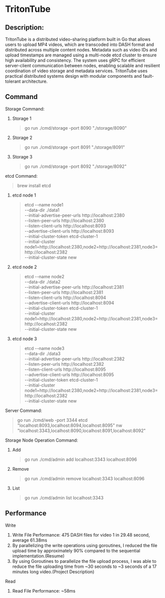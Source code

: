 # TritonTube

## Description:

TritonTube is a distributed video-sharing platform built in Go that allows users to upload MP4 videos, which are transcoded into DASH format and distributed across multiple content nodes. Metadata such as video IDs and upload timestamps are managed using a multi-node etcd cluster to ensure high availability and consistency. The system uses gRPC for efficient server-client communication between nodes, enabling scalable and resilient coordination of video storage and metadata services. TritonTube uses practical distributed systems design with modular components and fault-tolerant architecture.

## Command

Storage Command:

1. Storage 1
   > go run ./cmd/storage -port 8090 "./storage/8090"<br>
2. Storage 2
   > go run ./cmd/storage -port 8091 "./storage/8091"<br>
3. Storage 3
   > go run ./cmd/storage -port 8092 "./storage/8092"<br>

etcd Command:

> brew install etcd<br>

1. etcd node 1

   > etcd --name node1 \
   >  --data-dir ./data1 \
   >  --initial-advertise-peer-urls http://localhost:2380 \
   >  --listen-peer-urls http://localhost:2380 \
   >  --listen-client-urls http://localhost:8093 \
   >  --advertise-client-urls http://localhost:8093 \
   >  --initial-cluster-token etcd-cluster-1 \
   >  --initial-cluster node1=http://localhost:2380,node2=http://localhost:2381,node3=http://localhost:2382 \
   >  --initial-cluster-state new
   > <br>

2. etcd node 2

   > etcd --name node2 \
   >  --data-dir ./data2 \
   >  --initial-advertise-peer-urls http://localhost:2381 \
   >  --listen-peer-urls http://localhost:2381 \
   >  --listen-client-urls http://localhost:8094 \
   >  --advertise-client-urls http://localhost:8094 \
   >  --initial-cluster-token etcd-cluster-1 \
   >  --initial-cluster node1=http://localhost:2380,node2=http://localhost:2381,node3=http://localhost:2382 \
   >  --initial-cluster-state new
   > <br>

3. etcd node 3
   > etcd --name node3 \
   >  --data-dir ./data3 \
   >  --initial-advertise-peer-urls http://localhost:2382 \
   >  --listen-peer-urls http://localhost:2382 \
   >  --listen-client-urls http://localhost:8095 \
   >  --advertise-client-urls http://localhost:8095 \
   >  --initial-cluster-token etcd-cluster-1 \
   >  --initial-cluster node1=http://localhost:2380,node2=http://localhost:2381,node3=http://localhost:2382 \
   >  --initial-cluster-state new
   > <br>

Server Command:

> go run ./cmd/web -port 3344 etcd "localhost:8093,localhost:8094,localhost:8095" nw "localhost:3343,localhost:8090,localhost:8091,localhost:8092"<br>

Storage Node Operation Command:

1. Add

   > go run ./cmd/admin add localhost:3343 localhost:8096

2. Remove

   > go run ./cmd/admin remove localhost:3343 localhost:8096

3. List
   > go run ./cmd/admin list localhost:3343

## Performance

Write

1. Write File Performance: 475 DASH files for video 1 in 29.48 second, average 61.38ms
2. By parallelizing the write operations using goroutines, I reduced the file upload time by approximately 90% compared to the sequential implementation.(Resume)
3. By using Goroutines to parallelize the file upload process, I was able to reduce the file uploading time from ~30 seconds to ~3 seconds of a 17 minutes long video.(Project Description)

Read

1. Read File Performance: ~58ms
